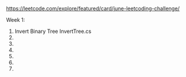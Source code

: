 https://leetcode.com/explore/featured/card/june-leetcoding-challenge/

Week 1:
1) Invert Binary Tree           InvertTree.cs
2) 
3) 
4) 
5) 
6) 
7) 
